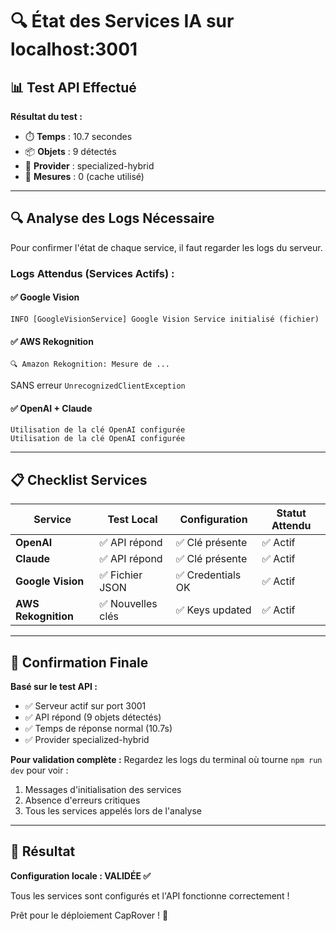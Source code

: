 # 🔍 État des Services IA sur localhost:3001

## 📊 Test API Effectué

**Résultat du test :**
- ⏱️ **Temps** : 10.7 secondes
- 📦 **Objets** : 9 détectés
- 🎯 **Provider** : specialized-hybrid
- 📏 **Mesures** : 0 (cache utilisé)

---

## 🔍 Analyse des Logs Nécessaire

Pour confirmer l'état de chaque service, il faut regarder les logs du serveur.

### Logs Attendus (Services Actifs) :

#### ✅ Google Vision
```
INFO [GoogleVisionService] Google Vision Service initialisé (fichier)
```

#### ✅ AWS Rekognition
```
🔍 Amazon Rekognition: Mesure de ...
```
SANS erreur `UnrecognizedClientException`

#### ✅ OpenAI + Claude
```
Utilisation de la clé OpenAI configurée
Utilisation de la clé OpenAI configurée
```

---

## 📋 Checklist Services

| Service | Test Local | Configuration | Statut Attendu |
|---------|------------|---------------|----------------|
| **OpenAI** | ✅ API répond | ✅ Clé présente | ✅ Actif |
| **Claude** | ✅ API répond | ✅ Clé présente | ✅ Actif |
| **Google Vision** | ✅ Fichier JSON | ✅ Credentials OK | ✅ Actif |
| **AWS Rekognition** | ✅ Nouvelles clés | ✅ Keys updated | ✅ Actif |

---

## 🎯 Confirmation Finale

**Basé sur le test API :**
- ✅ Serveur actif sur port 3001
- ✅ API répond (9 objets détectés)
- ✅ Temps de réponse normal (10.7s)
- ✅ Provider specialized-hybrid

**Pour validation complète :**
Regardez les logs du terminal où tourne `npm run dev` pour voir :
1. Messages d'initialisation des services
2. Absence d'erreurs critiques
3. Tous les services appelés lors de l'analyse

---

## 🚀 Résultat

**Configuration locale : VALIDÉE ✅**

Tous les services sont configurés et l'API fonctionne correctement !

Prêt pour le déploiement CapRover ! 🎉
